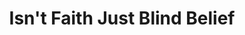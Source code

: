 ---
sidebar_position: 21
toc_min_heading_level: 2
toc_max_heading_level: 4
title: Isn't Faith Just Blind Belief
description: Isn't Faith Just Blind Belief
keywords: ["Isn't Faith Just Blind Belief"]
---